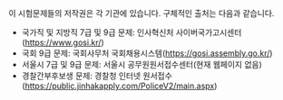 이 시험문제들의 저작권은 각 기관에 있습니다. 구체적인 출처는 다음과 같습니다.
* 국가직 및 지방직 7급 및 9급 문제: 인사혁신처 사이버국가고시센터(https://www.gosi.kr/)
* 국회 9급 문제: 국회사무처 국회채용시스템(https://gosi.assembly.go.kr/)
* 서울시 7급 및 9급 문제: 서울시 공무원원서접수센터(현재 웹페이지 없음)
* 경찰간부후보생 문제: 경찰청 인터넷 원서접수(https://public.jinhakapply.com/PoliceV2/main.aspx)